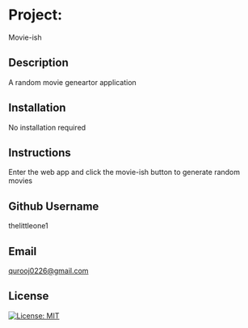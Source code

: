 
  
  # Project: 
  Movie-ish
  
  ## Description
  A random movie geneartor application

  ## Installation
  No installation required

  ## Instructions
  Enter the web app and click the movie-ish button to generate random movies

  ## Github Username
  thelittleone1

  ## Email
  qurooj0226@gmail.com
  
  ## License
  [![License: MIT](https://img.shields.io/badge/License-MIT-yellow.svg)](https://opensource.org/licenses/MIT)